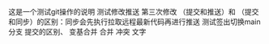 这是一个测试git操作的说明
测试修改推送
第三次修改
（提交和推送）和 （提交和同步）的区别：同步会先执行拉取远程最新代码再进行推送
测试签出切换main分支
提交的区别、
变基合并 合并 冲突 文字